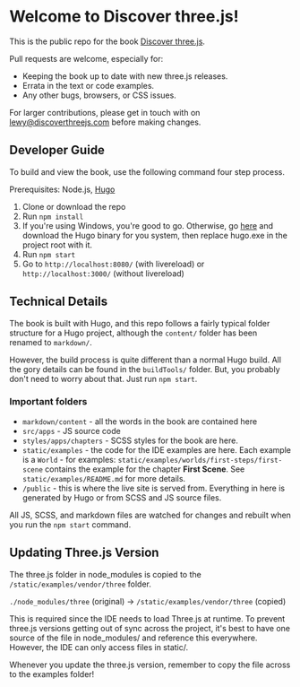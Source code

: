 # Welcome to Discover three.js!

This is the public repo for the book [Discover three.js](https://discoverthreejs.com/).

Pull requests are welcome, especially for:

* Keeping the book up to date with new three.js releases.
* Errata in the text or code examples.
* Any other bugs, browsers, or CSS issues.

For larger contributions, please get in touch with on lewy@discoverthreejs.com before making changes.

## Developer Guide

To build and view the book, use the following command four step process.

Prerequisites: Node.js, [Hugo](https://github.com/gohugoio/hugo)

1. Clone or download the repo
2. Run `npm install`
3. If you're using Windows, you're good to go. Otherwise, go [here](https://github.com/gohugoio/hugo/releases/tag/v0.74.3) and download the Hugo binary for you system, then replace hugo.exe in the project root with it.
4. Run `npm start`
5. Go to `http://localhost:8080/` (with livereload) or `http://localhost:3000/` (without livereload)

## Technical Details

The book is built with Hugo, and this repo follows a fairly typical folder structure for a Hugo project, although the `content/` folder has been renamed to `markdown/`.

However, the build process is quite different than a normal Hugo build. All the gory details can be found in the `buildTools/` folder. But, you probably don't need to worry about that. Just run `npm start`.

### Important folders

* `markdown/content` - all the words in the book are contained here
* `src/apps` - JS source code
* `styles/apps/chapters` - SCSS styles for the book are here.
* `static/examples` - the code for the IDE examples are here. Each example is a `World` - for examples: `static/examples/worlds/first-steps/first-scene` contains the example for the chapter **First Scene**. See `static/examples/README.md` for more details.
* `/public` - this is where the live site is served from. Everything in here is generated by Hugo or from SCSS and JS source files.

All JS, SCSS, and markdown files are watched for changes and rebuilt when you run the `npm start` command.

## Updating Three.js Version

The three.js folder in node_modules is copied to the `/static/examples/vendor/three` folder.

`./node_modules/three` (original) -> `/static/examples/vendor/three` (copied)

This is required since the IDE needs to load Three.js at runtime. To prevent three.js versions getting out of sync across the project, it's best to have one source of the file in node_modules/ and reference this everywhere. However, the IDE can only access files in static/.

Whenever you update the three.js version, remember to copy the file across to the examples folder!